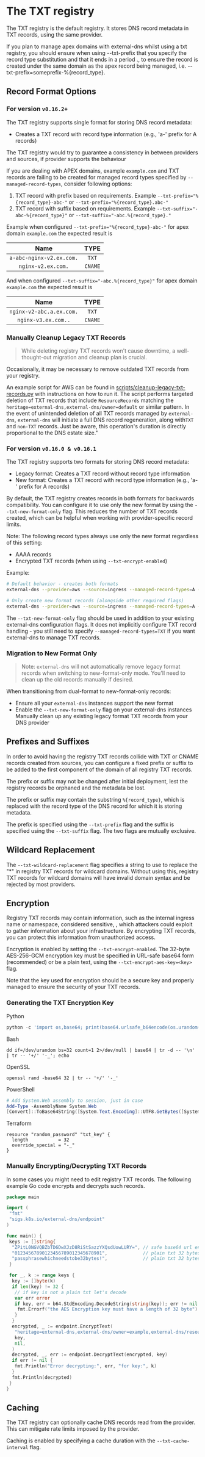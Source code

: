 # The TXT registry

The TXT registry is the default registry.
It stores DNS record metadata in TXT records, using the same provider.

If you plan to manage apex domains with external-dns whilst using a txt registry, you should ensure when using --txt-prefix that you specify the record type substitution and that it ends in a period ., to ensure the record is created under the same domain as the apex record being managed, i.e. --txt-prefix=someprefix-%{record_type}.

## Record Format Options

### For version `v0.16.2+`

The TXT registry supports single format for storing DNS record metadata:

- Creates a TXT record with record type information (e.g., 'a-' prefix for A records)

The TXT registry would try to guarantee a consistency in between providers and sources, if provider supports the behaviour

If you are dealing with APEX domains, example `example.com` and TXT records are failing to be created for managed record types specified by `--managed-record-types`, consider following options:

1. TXT record with prefix based on requirements. Example `--txt-prefix="%{record_type}-abc-"` or `--txt-prefix="%{record_type}.abc-"`
2. TXT record with suffix based on requirements. Example `--txt-suffix="-abc-%{record_type}"` or `--txt-suffix="-abc.%{record_type}."`

Example when configured `--txt-prefix="%{record_type}-abc-"` for apex domain `example.com` the expected result is

|             Name              |   TYPE   |
|:-----------------------------:|:--------:|
|   `a-abc-nginx-v2.ex.com.`    |  `TXT`   |
| `nginx-v2.ex.com.`  | `CNAME`  |

And when configured `--txt-suffix="-abc.%{record_type}"` for apex domain `example.com` the expected result is

|             Name              |  TYPE   |
|:-----------------------------:|:-------:|
|   `nginx-v2-abc.a.ex.com.`    |  `TXT`  |
| `nginx-v3.ex.com..` | `CNAME` |

### Manually Cleanup Legacy TXT Records

> While deleting registry TXT records won't cause downtime, a well-thought-out migration and cleanup plan is crucial.

Occasionally, it may be necessary to remove outdated TXT records from your registry.

An example script for AWS can be found in [scripts/cleanup-legacy-txt-records.py](../../scripts/cleanup-legacy-txt-records.py) with instructions on how to run it.
The script performs targeted deletion of TXT records that include `ResourceRecords` matching the `heritage=external-dns,external-dns/owner=default` or similar pattern.
In the event of unintended deletion of all TXT records managed by `external-dns`, `external-dns` will initiate a full DNS record regeneration, along with`TXT` and `non-TXT` records. Just be aware, this operation's duration is directly proportional to the DNS estate size."

### For version `v0.16.0 & v0.16.1`

The TXT registry supports two formats for storing DNS record metadata:

- Legacy format: Creates a TXT record without record type information
- New format: Creates a TXT record with record type information (e.g., 'a-' prefix for A records)

By default, the TXT registry creates records in both formats for backwards compatibility. You can configure it to use only the new format by using the `--txt-new-format-only` flag. This reduces the number of TXT records created, which can be helpful when working with provider-specific record limits.

Note: The following record types always use only the new format regardless of this setting:

- AAAA records
- Encrypted TXT records (when using `--txt-encrypt-enabled`)

Example:

```sh
# Default behavior - creates both formats
external-dns --provider=aws --source=ingress --managed-record-types=A --managed-record-types=TXT

# Only create new format records (alongside other required flags)
external-dns --provider=aws --source=ingress --managed-record-types=A --managed-record-types=TXT --txt-new-format-only
```

The `--txt-new-format-only` flag should be used in addition to your existing external-dns configuration flags. It does not implicitly configure TXT record handling - you still need to specify `--managed-record-types=TXT` if you want external-dns to manage TXT records.

### Migration to New Format Only

> Note: `external-dns` will not automatically remove legacy format records when switching to new-format-only mode. You'll need to clean up the old records manually if desired.

When transitioning from dual-format to new-format-only records:

- Ensure all your `external-dns` instances support the new format
- Enable the `--txt-new-format-only` flag on your external-dns instances
Manually clean up any existing legacy format TXT records from your DNS provider

## Prefixes and Suffixes

In order to avoid having the registry TXT records collide with
TXT or CNAME records created from sources, you can configure a fixed prefix or suffix
to be added to the first component of the domain of all registry TXT records.

The prefix or suffix may not be changed after initial deployment,
lest the registry records be orphaned and the metadata be lost.

The prefix or suffix may contain the substring `%{record_type}`, which is replaced with
the record type of the DNS record for which it is storing metadata.

The prefix is specified using the `--txt-prefix` flag and the suffix is specified using
the `--txt-suffix` flag. The two flags are mutually exclusive.

## Wildcard Replacement

The `--txt-wildcard-replacement` flag specifies a string to use to replace the "*" in
registry TXT records for wildcard domains. Without using this, registry TXT records for
wildcard domains will have invalid domain syntax and be rejected by most providers.

## Encryption

Registry TXT records may contain information, such as the internal ingress name or namespace, considered sensitive, , which attackers could exploit to gather information about your infrastructure.
By encrypting TXT records, you can protect this information from unauthorized access.

Encryption is enabled by setting the `--txt-encrypt-enabled`. The 32-byte AES-256-GCM encryption
key must be specified in URL-safe base64 form (recommended) or be a plain text, using the `--txt-encrypt-aes-key=<key>` flag.

Note that the key used for encryption should be a secure key and properly managed to ensure the security of your TXT records.

### Generating the TXT Encryption Key

Python

```python
python -c 'import os,base64; print(base64.urlsafe_b64encode(os.urandom(32)).decode())'
```

Bash

```shell
dd if=/dev/urandom bs=32 count=1 2>/dev/null | base64 | tr -d -- '\n' | tr -- '+/' '-_'; echo
```

OpenSSL

```shell
openssl rand -base64 32 | tr -- '+/' '-_'
```

PowerShell

```powershell
# Add System.Web assembly to session, just in case
Add-Type -AssemblyName System.Web
[Convert]::ToBase64String([System.Text.Encoding]::UTF8.GetBytes([System.Web.Security.Membership]::GeneratePassword(32,4))).Replace("+","-").Replace("/","_")
```

Terraform

```hcl
resource "random_password" "txt_key" {
  length           = 32
  override_special = "-_"
}
```

### Manually Encrypting/Decrypting TXT Records

In some cases you might need to edit registry TXT records. The following example Go code encrypts and decrypts such records.

```go
package main

import (
 "fmt"
 "sigs.k8s.io/external-dns/endpoint"
)

func main() {
 keys := []string{
  "ZPitL0NGVQBZbTD6DwXJzD8RiStSazzYXQsdUowLURY=", // safe base64 url encoded 44 bytes and 32 when decoded
  "01234567890123456789012345678901",             // plain txt 32 bytes
  "passphrasewhichneedstobe32bytes!",             // plain txt 32 bytes
 }

 for _, k := range keys {
  key := []byte(k)
  if len(key) != 32 {
   // if key is not a plain txt let's decode
   var err error
   if key, err = b64.StdEncoding.DecodeString(string(key)); err != nil || len(key) != 32 {
    fmt.Errorf("the AES Encryption key must have a length of 32 byte")
   }
  }
  encrypted, _ := endpoint.EncryptText(
   "heritage=external-dns,external-dns/owner=example,external-dns/resource=ingress/default/example",
   key,
   nil,
  )
  decrypted, _, err := endpoint.DecryptText(encrypted, key)
  if err != nil {
   fmt.Println("Error decrypting:", err, "for key:", k)
  }
  fmt.Println(decrypted)
 }
}
```

## Caching

The TXT registry can optionally cache DNS records read from the provider. This can mitigate
rate limits imposed by the provider.

Caching is enabled by specifying a cache duration with the `--txt-cache-interval` flag.
